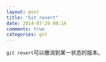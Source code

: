 ```yaml
---
layout: post
title: "Git revert"
date: 2014-07-29 00:14
comments: true
categories: git
---
```

`git revert`可以撤消到某一状态的版本。